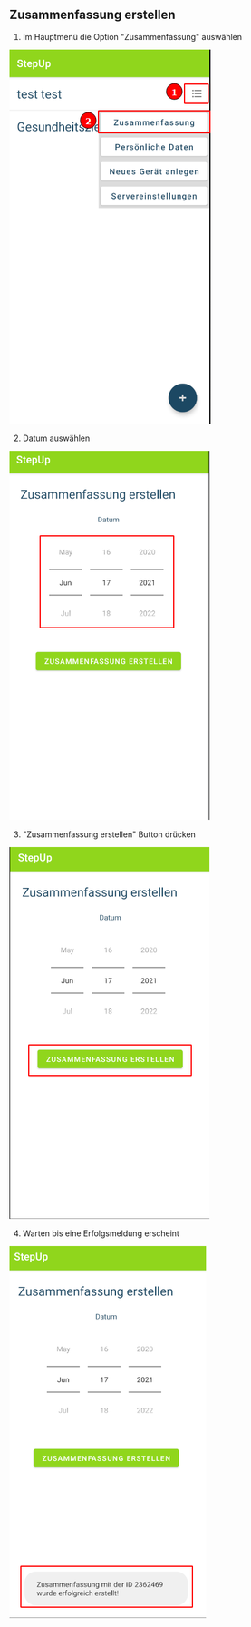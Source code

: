 ## Zusammenfassung erstellen

1. Im Hauptmenü die Option "Zusammenfassung" auswählen

![](pic1.png)

2. Datum auswählen

![](pic2.png)

3. "Zusammenfassung erstellen" Button drücken

![](pic3.png)

4. Warten bis eine Erfolgsmeldung erscheint

![](pic4.png)